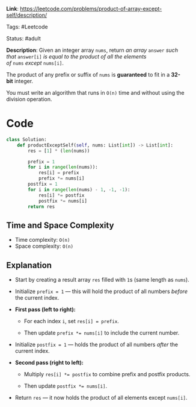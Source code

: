 **Link**: https://leetcode.com/problems/product-of-array-except-self/description/

Tags: #Leetcode 

Status: #adult 

**Description**: Given an integer array `nums`, return _an array_ `answer` _such that_ `answer[i]` _is equal to the product of all the elements of_ `nums` _except_ `nums[i]`.

The product of any prefix or suffix of `nums` is **guaranteed** to fit in a **32-bit** integer.

You must write an algorithm that runs in `O(n)` time and without using the division operation.


# Code
```python
class Solution:
    def productExceptSelf(self, nums: List[int]) -> List[int]:
        res = [1] * (len(nums))

        prefix = 1
        for i in range(len(nums)):
            res[i] = prefix
            prefix *= nums[i]
        postfix = 1
        for i in range(len(nums) - 1, -1, -1):
            res[i] *= postfix
            postfix *= nums[i]
        return res
```
## Time and Space Complexity

- Time complexity: `O(n)`
- Space complexity: `O(n)`
## Explanation
- Start by creating a result array `res` filled with `1`s (same length as `nums`).
    
- Initialize `prefix = 1` — this will hold the product of all numbers _before_ the current index.
    
- **First pass (left to right):**
    
    - For each index `i`, set `res[i] = prefix`.
        
    - Then update `prefix *= nums[i]` to include the current number.
        
- Initialize `postfix = 1` — holds the product of all numbers _after_ the current index.
    
- **Second pass (right to left):**
    
    - Multiply `res[i] *= postfix` to combine prefix and postfix products.
        
    - Then update `postfix *= nums[i]`.
        
- Return `res` — it now holds the product of all elements except `nums[i]`.